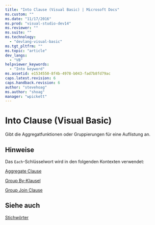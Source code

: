 ```yaml
---
title: "Into Clause (Visual Basic) | Microsoft Docs"
ms.custom: ""
ms.date: "11/17/2016"
ms.prod: "visual-studio-dev14"
ms.reviewer: ""
ms.suite: ""
ms.technology: 
  - "devlang-visual-basic"
ms.tgt_pltfrm: ""
ms.topic: "article"
dev_langs: 
  - "VB"
helpviewer_keywords: 
  - "Into keyword"
ms.assetid: e1534550-8f4b-4978-b043-fad7b8fd79ac
caps.latest.revision: 6
caps.handback.revision: 6
author: "stevehoag"
ms.author: "shoag"
manager: "wpickett"
---
```

# Into Clause (Visual Basic)
Gibt die Aggregatfunktionen oder Gruppierungen für eine Auflistung an.  
  
## Hinweise  
 Das `Each`\-Schlüsselwort wird in den folgenden Kontexten verwendet:  
  
 [Aggregate Clause](../../../visual-basic/language-reference/queries/aggregate-clause.md)  
  
 [Group By\-Klausel](../../../visual-basic/language-reference/queries/group-by-clause.md)  
  
 [Group Join Clause](../../../visual-basic/language-reference/queries/group-join-clause.md)  
  
## Siehe auch  
 [Stichwörter](../../../visual-basic/language-reference/keywords/index.md)